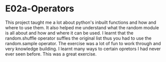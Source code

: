# E02a-Operators


This project taught me a lot about python's inbuilt functions and how and where to use them.
It also helped me understand what the random module is all about and how and where it can be used.
I learnt that the random.shuffle operator suffles the original list thus you had to use the random.sample operator.
The exercise was a lot of fun to work through and very knowledge building.
I learnt many ways to certain opretors I had never ever seen before.
This was a great exercise.
